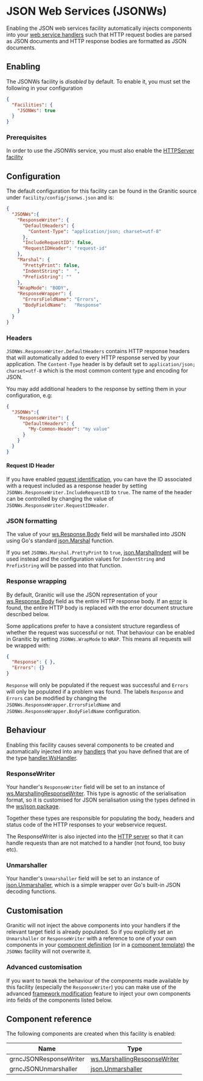 # JSON Web Services (JSONWs)

Enabling the JSON web services facility automatically injects components into your [web service handlers](ws-handlers.md)
such that HTTP request bodies are parsed as JSON documents and HTTP response bodies are formatted as JSON documents.

## Enabling

The JSONWs facility is _disabled_ by default. To enable it, you must set the following in your configuration

```json
{
  "Facilities": {
    "JSONWs": true
  }
}
```

### Prerequisites

In order to use the JSONWs service, you must also enable the [HTTPServer facility](fac-http-server.md)

## Configuration

The default configuration for this facility can be found in the Granitic source under `facility/config/jsonws.json`
and is:

```json
{
  "JSONWs":{
    "ResponseWriter": {
      "DefaultHeaders": {
        "Content-Type": "application/json; charset=utf-8"
      },
      "IncludeRequestID": false,
      "RequestIDHeader": "request-id"
    },
    "Marshal": {
      "PrettyPrint": false,
      "IndentString": "  ",
      "PrefixString": ""
    },
    "WrapMode": "BODY",
    "ResponseWrapper": {
      "ErrorsFieldName": "Errors",
      "BodyFieldName":   "Response"
    }
  }
}
```

### Headers

`JSONWs.ResponseWriter.DefaultHeaders` contains HTTP response headers that will automatically added to every HTTP
response served by your application. The `Content-Type` header is by default set to  `application/json; charset=utf-8`
which is the most common content type and encoding for JSON.

You may add additional headers to the response by setting them in your configuration, e.g:

```json
{
  "JSONWs":{
    "ResponseWriter": {
      "DefaultHeaders": {
        "My-Common-Header": "my value"
      }
    }
  }
}
```

#### Request ID Header

If you have enabled [request identification](ws-identity.md), you can have the ID associated with a request included as a response
header by setting `JSONWs.ResponseWriter.IncludeRequestID` to `true`. The name of the header can be controlled by
changing the value of `JSONWs.ResponseWriter.RequestIDHeader`.

### JSON formatting

The value of your [ws.Response.Body](https://godoc.org/github.com/graniticio/granitic/ws#Response) field will be marshalled
into JSON using Go's standard [json.Marshal](https://golang.org/pkg/encoding/json/#Marshal) function.

If you set `JSONWs.Marshal.PrettyPrint` to `true`, [json.MarshalIndent](https://golang.org/pkg/encoding/json/#MarshalIndent)
will be used instead and the configuration values for `IndentString` and `PrefixString` will be passed into
that function.

### Response wrapping

By default, Granitic will use the JSON representation of your [ws.Response.Body](https://godoc.org/github.com/graniticio/granitic/ws#Response)
field as the entire HTTP response body. If an [error](ws-error.md) is found, the entire HTTP body is replaced with
the error document structure described below.

Some applications prefer to have a consistent structure regardless of whether the request was successful or not.
That behaviour can be enabled in Granitic by setting `JSONWs.WrapMode` to `WRAP`. This means all requests will be
wrapped with:

```json
{
  "Response": { },
  "Errors": {}
}
```

`Response` will only be populated if the request was successful and `Errors` will only be populated if a problem was
found. The labels `Response` and `Errors` can be modified by changing the `JSONWs.ResponseWrapper.ErrorsFieldName` and
`JSONWs.ResponseWrapper.BodyFieldName` configuration.

## Behaviour

Enabling this facility causes several components to be created and automatically injected into any [handlers](ws-handlers.md)
that you have defined that are of the type [handler.WsHandler](https://godoc.org/github.com/graniticio/granitic/ws/handler#WsHandler).

### ResponseWriter

Your handler's `ResponseWriter` field will be set to an instance of [ws.MarshallingResponseWriter](https://godoc.org/github.com/graniticio/granitic/ws#MarshallingResponseWriter).
This type is agnostic of the serialisation format, so it is customised for JSON serialisation using the
types defined in the [ws/json package](https://godoc.org/github.com/graniticio/granitic/ws/json).

Together these types are responsible for populating the body, headers and status code of the HTTP responses
to your webservice request.

The ResponseWriter is also injected into the [HTTP server](fac-http-server.md) so that it can handle requests
than are not matched to a handler (not found, too busy etc).

### Unmarshaller

Your handler's `Unmarshaller` field will be set to an instance of [json.Unmarshaller](https://godoc.org/github.com/graniticio/granitic/ws/json#Unmarshaller),
which is a simple wrapper over Go's built-in JSON decoding functions.

## Customisation

Granitic will not inject the above components into your handlers if the relevant target field is already populated. 
So if you explicitly set an `Unmarshaller` or `ResponseWriter` with a reference to one of your own components in 
your [component definition](ioc-definition-files.md)  (or in a [component template](ioc-templates.md)) the `JSONWs`
facility will not overwrite it. 

### Advanced customisation

If you want to tweak the behaviour of the components made available by this facility (especially the `ResponseWriter`)
you can make use of the advanced [framework modification](ioc-definition-files.md) feature to inject your own components
into fields of the components listed below.

## Component reference

The following components are created when this facility is enabled:

| Name | Type |
| ---- | ---- |
| grncJSONResponseWriter | [ws.MarshallingResponseWriter](https://godoc.org/github.com/graniticio/granitic/ws#MarshallingResponseWriter) |
| grncJSONUnmarshaller | [json.Unmarshaller](https://godoc.org/github.com/graniticio/granitic/ws/json#Unmarshaller) |